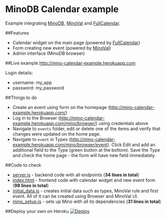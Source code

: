 MinoDB Calendar example
======

Example integrating [MinoDB](https://github.com/MarcusLongmuir/MinoDB/), [MinoVal](https://github.com/MarcusLongmuir/MinoVal/) and [FullCalendar](https://github.com/arshaw/fullcalendar).

##Features
* Calendar widget on the main page (powered by [FullCalendar](https://github.com/arshaw/fullcalendar))
* Form creating new event (powered by [MinoVal](https://github.com/MarcusLongmuir/MinoVal))
* Admin interface (MinoDB browser)

##Live example
http://mino-calendar-example.herokuapp.com

Login details:
* username: my_app
* password: my_password

##Things to do
* Create an event using form on the homepage (http://mino-calendar-example.herokuapp.com/)
* Log in to the Browser (http://mino-calendar-example.herokuapp.com/mino/browser/) using credentials above
* Navigate to ```events``` folder, edit or delete one of the items and verify that changes were updated on the home page.
* Navigate to ```event``` in Types (http://mino-calendar-example.herokuapp.com/mino/browser/event). Click Edit and add an additional field to the Type (green button at the bottom). Save the Type and check the home page - the form will have new field immediately.

##Code to check
* [server.js](server.js) - backend code with all endpoints (**34 lines in total**)
* [index.html](public/index.html) - frontend code with calendar widget and new event form (**98 lines in total**)
* [initial_data.js](initial_data.js) - creates initial data such as types, MinoVal rule and first event. All of it can be created using Browser and MinoVal UI.
* [mino_setup.js](mino_setup.js) - sets up Mino with all its dependencies (**31 lines in total**)

##Deploy your own on Heroku 
[![Deploy](https://www.herokucdn.com/deploy/button.png)](https://heroku.com/deploy?template=https://github.com/bestan/mino-calendar-example)
